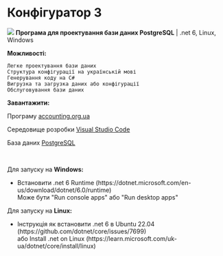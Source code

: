 # Конфігуратор 3

<img src="https://accounting.org.ua/images/configuration.png?v=3" /> <b>Програма для проектування бази даних PostgreSQL</b> | .net 6, Linux, Windows <br/>
    
 <b>Можливості:</b>
    
    Легке проектування бази даних
    Структура конфігурації на українській мові
    Генерування коду на C#
    Вигрузка та загрузка даних або конфігурації
    Обслуговування бази даних

 <b>Завантажити:</b>
 
Програму [accounting.org.ua](https://accounting.org.ua/configurator.html)

Середовище розробки [Visual Studio Code](https://code.visualstudio.com)

База даних [PostgreSQL](https://www.enterprisedb.com/downloads/postgres-postgresql-downloads)

<br/>
    
Для запуску на <b>Windows:</b>

<ul>
 <li>
  Встановити .net 6 Runtime (https://dotnet.microsoft.com/en-us/download/dotnet/6.0/runtime)<br/>
  Може бути "Run console apps" або "Run desktop apps"
 </li>
</ul>
 
Для запуску на <b>Linux:</b>

<ul>
 <li>
  Інструкція як встановити .net 6 в Ubuntu 22.04 (https://github.com/dotnet/core/issues/7699)<br/>
  або Install .net on Linux (https://learn.microsoft.com/uk-ua/dotnet/core/install/linux)
 </li>
</ul>
